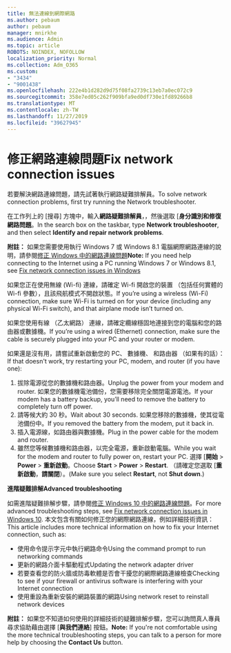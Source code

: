 ```yaml
---
title: 無法連線到網際網路
ms.author: pebaum
author: pebaum
manager: mnirkhe
ms.audience: Admin
ms.topic: article
ROBOTS: NOINDEX, NOFOLLOW
localization_priority: Normal
ms.collection: Adm_O365
ms.custom:
- "3434"
- "9001438"
ms.openlocfilehash: 222e4b1d282d9d75f08fa2739c13eb7a0ec072c9
ms.sourcegitcommit: 358e7ed05c262f909bfa9ed0df730e1fd89266b8
ms.translationtype: MT
ms.contentlocale: zh-TW
ms.lasthandoff: 11/27/2019
ms.locfileid: "39627945"
---
```

# <a name="fix-network-connection-issues"></a><span data-ttu-id="daa66-102">修正網路連線問題</span><span class="sxs-lookup"><span data-stu-id="daa66-102">Fix network connection issues</span></span>

<span data-ttu-id="daa66-103">若要解決網路連線問題，請先試著執行網路疑難排解員。</span><span class="sxs-lookup"><span data-stu-id="daa66-103">To solve network connection problems, first try running the Network troubleshooter.</span></span> 

<span data-ttu-id="daa66-104">在工作列上的 [搜尋] 方塊中，輸入**網路疑難排解員**，，然後選取 [**身分識別和修復網路問題**。</span><span class="sxs-lookup"><span data-stu-id="daa66-104">In the search box on the taskbar, type **Network troubleshooter**, and then select **Identify and repair network problems**.</span></span>

<span data-ttu-id="daa66-105">**附註：** 如果您需要使用執行 Windows 7 或 Windows 8.1 電腦網際網路連線的說明，請參閱[修正 Windows 中的網路連線問題](https://support.microsoft.com/help/15287)</span><span class="sxs-lookup"><span data-stu-id="daa66-105">**Note:** If you need help connecting to the Internet using a PC running Windows 7 or Windows 8.1, see [Fix network connection issues in Windows](https://support.microsoft.com/help/15287)</span></span> 

<span data-ttu-id="daa66-106">如果您正在使用無線 (Wi-fi) 連線，請確定 Wi-fi 開啟您的裝置 （包括任何實體的 Wi-fi 參數），且該飛航模式不開啟狀態。</span><span class="sxs-lookup"><span data-stu-id="daa66-106">If you’re using a wireless (Wi-Fi) connection, make sure Wi-Fi is turned on for your device (including any physical Wi-Fi switch), and that airplane mode isn’t turned on.</span></span>

<span data-ttu-id="daa66-107">如果您使用有線 （乙太網路） 連線，請確定纜線穩固地連接到您的電腦和您的路由器或數據機。</span><span class="sxs-lookup"><span data-stu-id="daa66-107">If you’re using a wired (Ethernet) connection, make sure the cable is securely plugged into your PC and your router or modem.</span></span>

<span data-ttu-id="daa66-108">如果還是沒有用，請嘗試重新啟動您的 PC、 數據機、 和路由器 （如果有的話）：</span><span class="sxs-lookup"><span data-stu-id="daa66-108">If that doesn't work, try restarting your PC, modem, and router (if you have one):</span></span>

1. <span data-ttu-id="daa66-109">拔除電源從您的數據機和路由器。</span><span class="sxs-lookup"><span data-stu-id="daa66-109">Unplug the power from your modem and router.</span></span> <span data-ttu-id="daa66-110">如果您的數據機電池備份，您需要移除完全關閉電源電池。</span><span class="sxs-lookup"><span data-stu-id="daa66-110">If your modem has a battery backup, you’ll need to remove the battery to completely turn off power.</span></span>
2. <span data-ttu-id="daa66-111">請等候大約 30 秒。</span><span class="sxs-lookup"><span data-stu-id="daa66-111">Wait about 30 seconds.</span></span> <span data-ttu-id="daa66-112">如果您移除的數據機，使其從電池備份中。</span><span class="sxs-lookup"><span data-stu-id="daa66-112">If you removed the battery from the modem, put it back in.</span></span>
3. <span data-ttu-id="daa66-113">插入電源線，如路由器與數據機。</span><span class="sxs-lookup"><span data-stu-id="daa66-113">Plug in the power cable for the modem and router.</span></span>
4. <span data-ttu-id="daa66-114">雖然您等候數據機和路由器，以完全電源，重新啟動電腦。</span><span class="sxs-lookup"><span data-stu-id="daa66-114">While you wait for the modem and router to fully power on, restart your PC.</span></span> <span data-ttu-id="daa66-115">選擇 [**開始** > **Power** > **重新啟動**。</span><span class="sxs-lookup"><span data-stu-id="daa66-115">Choose **Start** > **Power** > **Restart**.</span></span> <span data-ttu-id="daa66-116">（請確定您選取 [**重新啟動**，**請關閉**）。</span><span class="sxs-lookup"><span data-stu-id="daa66-116">(Make sure you select **Restart**, not **Shut down**.)</span></span>

<span data-ttu-id="daa66-117">**進階疑難排解**</span><span class="sxs-lookup"><span data-stu-id="daa66-117">**Advanced troubleshooting**</span></span>

<span data-ttu-id="daa66-118">如需進階疑難排解步驟，請參閱[修正 Windows 10 中的網路連線問題](https://support.microsoft.com/help/10741?ocid=SMC10741%2F)。</span><span class="sxs-lookup"><span data-stu-id="daa66-118">For more advanced troubleshooting steps, see [Fix network connection issues in Windows 10](https://support.microsoft.com/help/10741?ocid=SMC10741%2F).</span></span> <span data-ttu-id="daa66-119">本文包含有關如何修正您的網際網路連線，例如詳細技術資訊：</span><span class="sxs-lookup"><span data-stu-id="daa66-119">This article includes more technical information on how to fix your Internet connection, such as:</span></span>

- <span data-ttu-id="daa66-120">使用命令提示字元中執行網路命令</span><span class="sxs-lookup"><span data-stu-id="daa66-120">Using the command prompt to run networking commands</span></span>
- <span data-ttu-id="daa66-121">更新的網路介面卡驅動程式</span><span class="sxs-lookup"><span data-stu-id="daa66-121">Updating the network adapter driver</span></span>
- <span data-ttu-id="daa66-122">若要查看您的防火牆或防毒軟體是否會干擾您的網際網路連線檢查</span><span class="sxs-lookup"><span data-stu-id="daa66-122">Checking to see if your firewall or antivirus software is interfering with your Internet connection</span></span>
- <span data-ttu-id="daa66-123">使用重設為重新安裝的網路裝置的網路</span><span class="sxs-lookup"><span data-stu-id="daa66-123">Using network reset to reinstall network devices</span></span>

<span data-ttu-id="daa66-124">**附註：** 如果您不知道如何使用的詳細技術的疑難排解步驟，您可以詢問真人專員尋求協助藉由選擇 [**與我們連絡**] 按鈕。</span><span class="sxs-lookup"><span data-stu-id="daa66-124">**Note:** If you're not comfortable using the more technical troubleshooting steps, you can talk to a person for more help by choosing the **Contact Us** button.</span></span>
